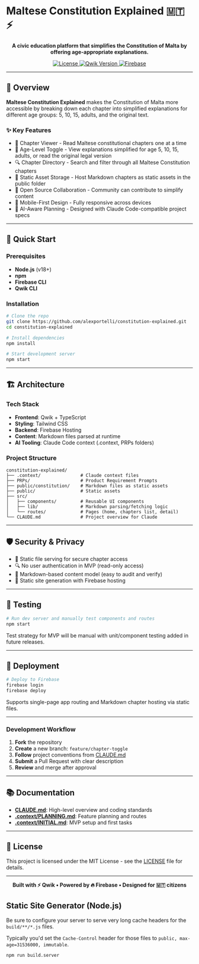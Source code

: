 # Maltese Constitution Explained 🇲🇹 ⚡️

<p align="center">
  <strong>A civic education platform that simplifies the Constitution of Malta by offering age-appropriate explanations.</strong>
</p>

<p align="center">
  <a href="https://github.com/yourusername/constitution-explained/blob/main/LICENSE">
    <img src="https://img.shields.io/badge/license-MIT-blue.svg" alt="License">
  </a>
  <a href="https://qwik.dev/">
    <img src="https://img.shields.io/badge/Qwik-Framework-blueviolet.svg" alt="Qwik Version">
  </a>
  <a href="https://firebase.google.com/">
    <img src="https://img.shields.io/badge/Firebase-Enabled-orange.svg" alt="Firebase">
  </a>
</p>

---

## 🎯 Overview

**Maltese Constitution Explained** makes the Constitution of Malta more accessible by breaking down each chapter into simplified explanations for different age groups: 5, 10, 15, adults, and the original text.

### ✨ Key Features

- 📜 Chapter Viewer - Read Maltese constitutional chapters one at a time
- 👶 Age-Level Toggle - View explanations simplified for age 5, 10, 15, adults, or read the original legal version
- 🔍 Chapter Directory - Search and filter through all Maltese Constitution chapters
- 📁 Static Asset Storage - Host Markdown chapters as static assets in the public folder
- 💬 Open Source Collaboration - Community can contribute to simplify content
- 📱 Mobile-First Design - Fully responsive across devices
- 🧠 AI-Aware Planning - Designed with Claude Code-compatible project specs

---

## 🚀 Quick Start

### Prerequisites

- **Node.js** (v18+)
- **npm**
- **Firebase CLI**
- **Qwik CLI**

### Installation

```bash
# Clone the repo
git clone https://github.com/alexportelli/constitution-explained.git
cd constitution-explained

# Install dependencies
npm install

# Start development server
npm start
```

---

## 🏗️ Architecture

### Tech Stack

- **Frontend**: Qwik + TypeScript
- **Styling**: Tailwind CSS
- **Backend**: Firebase Hosting
- **Content**: Markdown files parsed at runtime
- **AI Tooling**: Claude Code context (.context, PRPs folders)

### Project Structure

```
constitution-explained/
├── .context/               # Claude context files
├── PRPs/                   # Product Requirement Prompts
├── public/constitution/    # Markdown files as static assets
├── public/                 # Static assets
├── src/
│   ├── components/         # Reusable UI components
│   ├── lib/                # Markdown parsing/fetching logic
│   └── routes/             # Pages (home, chapters list, detail)
└── CLAUDE.md               # Project overview for Claude
```

---

## 🛡️ Security & Privacy

- 📁 Static file serving for secure chapter access
- 🔍 No user authentication in MVP (read-only access)
- 📁 Markdown-based content model (easy to audit and verify)
- 📡 Static site generation with Firebase hosting

---

## 🧪 Testing

```bash
# Run dev server and manually test components and routes
npm start
```

Test strategy for MVP will be manual with unit/component testing added in future releases.

---

## 🚀 Deployment

```bash
# Deploy to Firebase
firebase login
firebase deploy
```

Supports single-page app routing and Markdown chapter hosting via static files.

---

### Development Workflow

1. **Fork** the repository
2. **Create** a new branch: `feature/chapter-toggle`
3. **Follow** project conventions from [CLAUDE.md](CLAUDE.md)
4. **Submit** a Pull Request with clear description
5. **Review** and merge after approval

---

## 📚 Documentation

- **[CLAUDE.md](CLAUDE.md)**: High-level overview and coding standards
- **[.context/PLANNING.md](.context/PLANNING.md)**: Feature planning and routes
- **[.context/INITIAL.md](.context/INITIAL.md)**: MVP setup and first tasks

---

## 📄 License

This project is licensed under the MIT License - see the [LICENSE](LICENSE) file for details.

---

<p align="center">
  <strong>Built with ⚡️ Qwik • Powered by 🔥 Firebase • Designed for 🇲🇹 citizens</strong>
</p>

## Static Site Generator (Node.js)

Be sure to configure your server to serve very long cache headers for the `build/**/*.js` files.

Typically you'd set the `Cache-Control` header for those files to `public, max-age=31536000, immutable`.

```shell
npm run build.server
```
